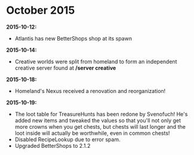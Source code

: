 ---
---
# October 2015

**2015-10-12:**

* Atlantis has new BetterShops shop at its spawn

**2015-10-14:**

* Creative worlds were split from homeland to form an independent creative server found at **/server creative**

**2015-10-18:**

* Homeland's Nexus received a renovation and reorganization!

**2015-10-19:**

* The loot table for TreasureHunts has been redone by Svenofuch! He's added new items and tweaked the values so that you'll not only get more crowns when you get chests, but chests will last longer and the loot inside will actually be worthwhile, even in common chests!
* Disabled RecipeLookup due to error spam.
* Upgraded BetterShops to 2.1.2
